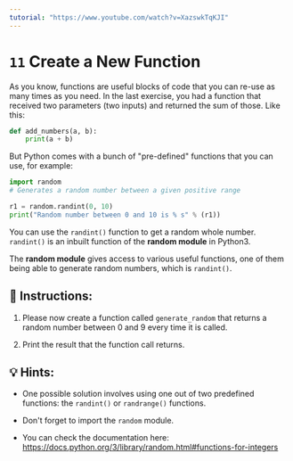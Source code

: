```yaml
---
tutorial: "https://www.youtube.com/watch?v=XazswkTqKJI"
---
```


# `11` Create a New Function

As you know, functions are useful blocks of code that you can re-use as many times as you need. In the last exercise, you had a function that received two parameters (two inputs) and returned the sum of those. Like this:

```py
def add_numbers(a, b):
    print(a + b)
```

But Python comes with a bunch of "pre-defined" functions that you can use, for example:

```py
import random
# Generates a random number between a given positive range

r1 = random.randint(0, 10)
print("Random number between 0 and 10 is % s" % (r1))
```

You can use the `randint()` function to get a random whole number. `randint()` is an inbuilt function of the **random module** in Python3. 

The **random module** gives access to various useful functions, one of them being able to generate random numbers, which is `randint()`.

## 📝 Instructions:

1. Please now create a function called `generate_random` that returns a random number between 0 and 9 every time it is called.

2. Print the result that the function call returns. 

## 💡 Hints:

+ One possible solution involves using one out of two predefined functions: the `randint()` or `randrange()` functions.

+ Don't forget to import the `random` module.

+ You can check the documentation here: https://docs.python.org/3/library/random.html#functions-for-integers
